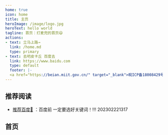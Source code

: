 ```yaml
---
home: true
icon: home
title: 主页
heroImage: /image/logo.jpg
heroText: hello world
tagline: 首页：打麦兜的首页😄
actions:
- text: 立马上路→
  link: /home.md
  type: primary
- text: 去吧皮卡丘 百度去
  link: https://www.baidu.com
  type: default
  footer: |-
  <a href="https://beian.miit.gov.cn/" target="_blank">皖ICP备18008429号-2</a> | 主题: <a href="https://theme-hope.vuejs.press/zh/" target="_blank">VuePress Theme Hope</a>
---
```


## 推荐阅读

- [推荐百度📗](https://www.baidu.com) ：百度前 一定要选好关键词！!!! 202302221317


## 首页